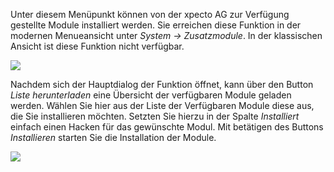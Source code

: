 
Unter diesem Menüpunkt können von der xpecto AG zur Verfügung gestellte Module installiert werden.
Sie erreichen diese Funktion in der modernen Menueansicht unter *System -> Zusatzmodule*. In der klassischen Ansicht ist diese Funktion nicht verfügbar.

![](http://xpecto.github.io/docs/xpecto/Extras/Zusatzmodule/Zusatzmodule_Menue.png)

Nachdem sich der Hauptdialog der Funktion öffnet, kann über den Button *Liste herunterladen* eine Übersicht der verfügbaren Module geladen werden.  Wählen Sie hier aus der Liste der Verfügbaren Module diese aus, die Sie installieren möchten. Setzten Sie hierzu in der Spalte *Installiert* einfach einen Hacken für das gewünschte Modul. Mit betätigen des Buttons *Installieren* starten Sie die Installation der Module.

![](http://xpecto.github.io/docs/xpecto/Extras/Zusatzmodule/Zusatzmodule_Main.png)

